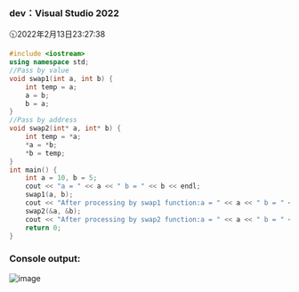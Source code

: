 ### dev：Visual Studio 2022
🕥2022年2月13日23:27:38
```C++
#include <iostream>
using namespace std;
//Pass by value
void swap1(int a, int b) {
    int temp = a;
    a = b;
    b = a;
}
//Pass by address
void swap2(int* a, int* b) {
    int temp = *a;
    *a = *b;
    *b = temp;
}
int main() {
    int a = 10, b = 5;
    cout << "a = " << a << " b = " << b << endl;
    swap1(a, b);
    cout << "After processing by swap1 function:a = " << a << " b = " << b << endl;
    swap2(&a, &b);
    cout << "After processing by swap2 function:a = " << a << " b = " << b << endl;
    return 0;
}
```
### Console output:

![image](https://user-images.githubusercontent.com/39286292/153760324-5a5bcb0e-2c4f-4195-ae18-7294a09dc260.png)
